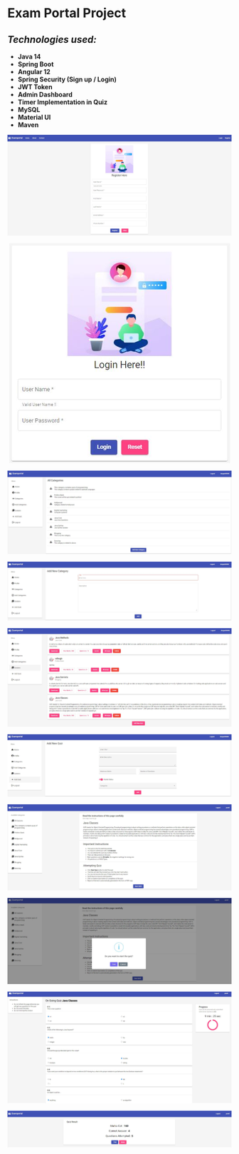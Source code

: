 # Exam Portal Project

## ***Technologies used:***

* **Java 14**
* **Spring Boot**
* **Angular 12**
* **Spring Security (Sign up / Login)**
* **JWT Token**
* **Admin Dashboard**
* **Timer Implementation in Quiz**
* **MySQL**
* **Material UI**
* **Maven**

<p align = "center">
<img src="https://github.com/iizdebski/examportal2/blob/main/examserver/images/exam_01.JPG">
</p>

<p align = "center">
<img src="https://github.com/iizdebski/examportal2/blob/main/examserver/images/exam_02.JPG">
</p>

<p align = "center">
<img src="https://github.com/iizdebski/examportal2/blob/main/examserver/images/exam_03.JPG">
</p>

<p align = "center">
<img src="https://github.com/iizdebski/examportal2/blob/main/examserver/images/exam_04.JPG">
</p>

<p align = "center">
<img src="https://github.com/iizdebski/examportal2/blob/main/examserver/images/exam_05.JPG">
</p>

<p align = "center">
<img src="https://github.com/iizdebski/examportal2/blob/main/examserver/images/exam_06.JPG">
</p>

<p align = "center">
<img src="https://github.com/iizdebski/examportal2/blob/main/examserver/images/exam_07.JPG">
</p>

<p align = "center">
<img src="https://github.com/iizdebski/examportal2/blob/main/examserver/images/exam_08.JPG">
</p>

<p align = "center">
<img src="https://github.com/iizdebski/examportal2/blob/main/examserver/images/exam_09.JPG">
</p>

<p align = "center">
<img src="https://github.com/iizdebski/examportal2/blob/main/examserver/images/exam_11.JPG">
</p>
